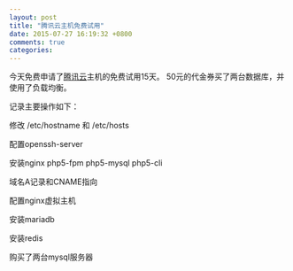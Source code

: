 ```yaml
---
layout: post
title: "腾讯云主机免费试用"
date: 2015-07-27 16:19:32 +0800
comments: true
categories: 
---
```



今天免费申请了[腾讯云](http://qcloud.com)主机的免费试用15天。
50元的代金券买了两台数据库，并使用了负载均衡。


记录主要操作如下：

修改 /etc/hostname 和 /etc/hosts

配置openssh-server

安装nginx php5-fpm php5-mysql php5-cli

域名A记录和CNAME指向

配置nginx虚拟主机

安装mariadb

安装redis


购买了两台mysql服务器